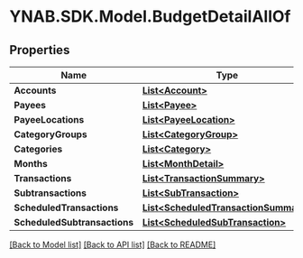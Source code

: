 # YNAB.SDK.Model.BudgetDetailAllOf

## Properties

Name | Type | Description | Notes
------------ | ------------- | ------------- | -------------
**Accounts** | [**List&lt;Account&gt;**](Account.md) |  | [optional] 
**Payees** | [**List&lt;Payee&gt;**](Payee.md) |  | [optional] 
**PayeeLocations** | [**List&lt;PayeeLocation&gt;**](PayeeLocation.md) |  | [optional] 
**CategoryGroups** | [**List&lt;CategoryGroup&gt;**](CategoryGroup.md) |  | [optional] 
**Categories** | [**List&lt;Category&gt;**](Category.md) |  | [optional] 
**Months** | [**List&lt;MonthDetail&gt;**](MonthDetail.md) |  | [optional] 
**Transactions** | [**List&lt;TransactionSummary&gt;**](TransactionSummary.md) |  | [optional] 
**Subtransactions** | [**List&lt;SubTransaction&gt;**](SubTransaction.md) |  | [optional] 
**ScheduledTransactions** | [**List&lt;ScheduledTransactionSummary&gt;**](ScheduledTransactionSummary.md) |  | [optional] 
**ScheduledSubtransactions** | [**List&lt;ScheduledSubTransaction&gt;**](ScheduledSubTransaction.md) |  | [optional] 

[[Back to Model list]](../README.md#documentation-for-models) [[Back to API list]](../README.md#documentation-for-api-endpoints) [[Back to README]](../README.md)

